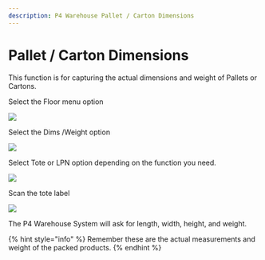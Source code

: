 ```yaml
---
description: P4 Warehouse Pallet / Carton Dimensions
---
```


# Pallet / Carton Dimensions

This function is for capturing the actual dimensions and weight of Pallets or Cartons.

Select the Floor menu option

![](<../../.gitbook/assets/image (69).png>)



Select the Dims /Weight option

![](<../../.gitbook/assets/image (106).png>)

Select Tote or LPN option depending on the function you need.

![](<../../.gitbook/assets/image (58).png>)

Scan the tote label

![](<../../.gitbook/assets/image (173).png>)

The P4 Warehouse System will ask for length, width, height, and weight.

{% hint style="info" %}
Remember these are the actual measurements and weight of the packed products.
{% endhint %}

